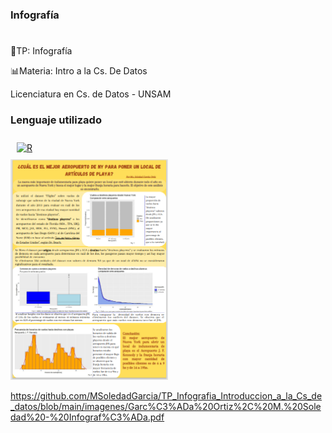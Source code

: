 

### Infografía  
#   
  

📑TP: Infografía
  
  

📊Materia: Intro a la Cs. De Datos  
  

Licenciatura en Cs. de Datos - UNSAM  
  



### Lenguaje utilizado  
<div align="left">  
<a href="https://www.r-project.org/" target="_blank"><img style="margin: 10px" src="https://profilinator.rishav.dev/skills-assets/r.svg" alt="R" height="50" /></a>  
</div>  


<img src="https://github.com/MSoledadGarcia/TP_Infografia_Introduccion_a_la_Cs_de_datos/blob/main/imagenes/Captura%20de%20pantalla%202024-01-13%20180610.png" align="centre" style="width: 50%" />  


https://github.com/MSoledadGarcia/TP_Infografia_Introduccion_a_la_Cs_de_datos/blob/main/imagenes/Garc%C3%ADa%20Ortiz%2C%20M.%20Soledad%20-%20Infograf%C3%ADa.pdf 
